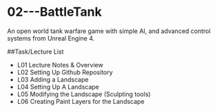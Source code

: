 # 02---BattleTank
An open world tank warfare game with simple AI, and advanced control systems from Unreal Engine 4.


##Task/Lecture List
* L01 Lecture Notes & Overview
* L02 Setting Up Github Repository
* L03 Adding a Landscape
* L04 Setting Up A Landscape
* L05 Modifying the Landscape (Sculpting tools)
* L06 Creating Paint Layers for the Landscape